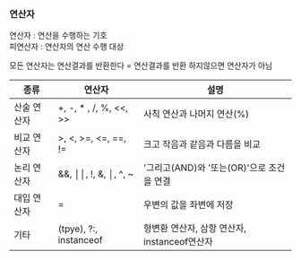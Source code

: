 ### 연산자

연산자 : 연산을 수행하는 기호  
피연산자 : 연산자의 연산 수행 대상  

모든 연산자는 연산결과를 반환한다 = 연산결과를 반환 하지않으면 연산자가 아님

|종류|연산자|설명|
|--|--|--| 
|산술 연산자|+, -, * , /, %, <<, >>|사칙 연산과 나머지 연산(%)|
|비교 연산자|>, <, >=, <=, ==, !=|크고 작음과 같음과 다름을 비교|
|논리 연산자|&&, ││, !, &, │, ^, ~|'그리고(AND)와 '또는(OR)'으로 조건을 연결|
|대입 연산자| = |우변의 값을 좌변에 저장|
|기타|(tpye), ?:, instanceof|형변환 연산자, 삼항 연산자, instanceof연산자|

